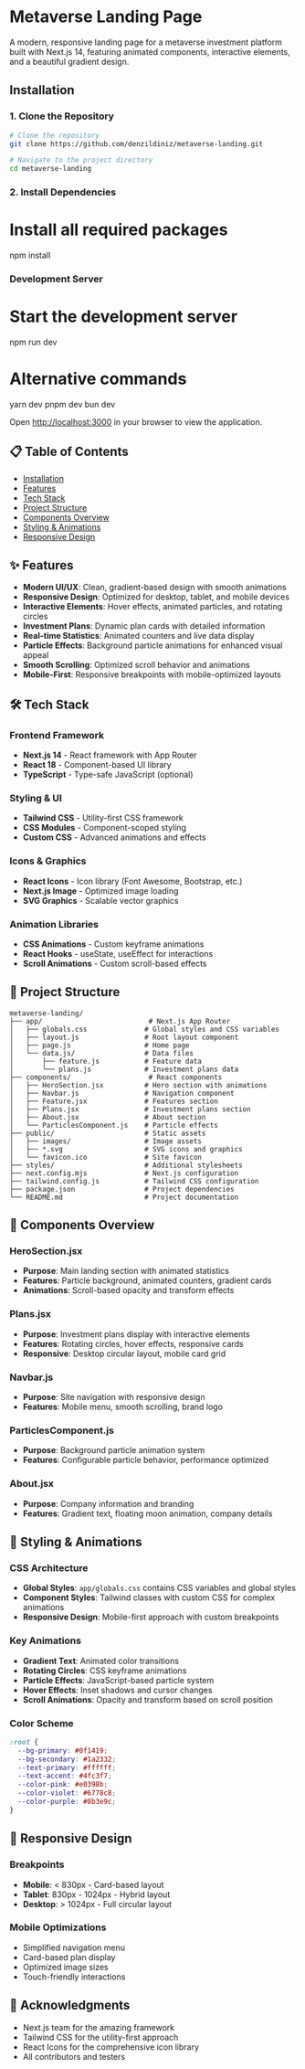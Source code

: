 # Metaverse Landing Page

A modern, responsive landing page for a metaverse investment platform built with Next.js 14, featuring animated components, interactive elements, and a beautiful gradient design.

##  Installation ##

### 1. Clone the Repository

```bash
# Clone the repository
git clone https://github.com/denzildiniz/metaverse-landing.git

# Navigate to the project directory
cd metaverse-landing
```

### 2. Install Dependencies

# Install all required packages
npm install


### Development Server

# Start the development server
npm run dev

# Alternative commands
yarn dev
pnpm dev
bun dev


Open [http://localhost:3000](http://localhost:3000) in your browser to view the application.


## 📋 Table of Contents

- [Installation](#-installation)
- [Features](#-features)
- [Tech Stack](#-tech-stack)
- [Project Structure](#-project-structure)
- [Components Overview](#-components-overview)
- [Styling & Animations](#-styling--animations)
- [Responsive Design](#-responsive-design)


## ✨ Features

- **Modern UI/UX**: Clean, gradient-based design with smooth animations
- **Responsive Design**: Optimized for desktop, tablet, and mobile devices
- **Interactive Elements**: Hover effects, animated particles, and rotating circles
- **Investment Plans**: Dynamic plan cards with detailed information
- **Real-time Statistics**: Animated counters and live data display
- **Particle Effects**: Background particle animations for enhanced visual appeal
- **Smooth Scrolling**: Optimized scroll behavior and animations
- **Mobile-First**: Responsive breakpoints with mobile-optimized layouts

## 🛠 Tech Stack

### Frontend Framework
- **Next.js 14** - React framework with App Router
- **React 18** - Component-based UI library
- **TypeScript** - Type-safe JavaScript (optional)

### Styling & UI
- **Tailwind CSS** - Utility-first CSS framework
- **CSS Modules** - Component-scoped styling
- **Custom CSS** - Advanced animations and effects

### Icons & Graphics
- **React Icons** - Icon library (Font Awesome, Bootstrap, etc.)
- **Next.js Image** - Optimized image loading
- **SVG Graphics** - Scalable vector graphics

### Animation Libraries
- **CSS Animations** - Custom keyframe animations
- **React Hooks** - useState, useEffect for interactions
- **Scroll Animations** - Custom scroll-based effects


## 📁 Project Structure

```
metaverse-landing/
├── app/                          # Next.js App Router
│   ├── globals.css              # Global styles and CSS variables
│   ├── layout.js                # Root layout component
│   ├── page.js                  # Home page
│   └── data.js/                 # Data files
│       ├── feature.js           # Feature data
│       └── plans.js             # Investment plans data
├── components/                   # React components
│   ├── HeroSection.jsx          # Hero section with animations
│   ├── Navbar.js                # Navigation component
│   ├── Feature.jsx              # Features section
│   ├── Plans.jsx                # Investment plans section
│   ├── About.jsx                # About section
│   └── ParticlesComponent.js    # Particle effects
├── public/                      # Static assets
│   ├── images/                  # Image assets
│   ├── *.svg                    # SVG icons and graphics
│   └── favicon.ico              # Site favicon
├── styles/                      # Additional stylesheets
├── next.config.mjs              # Next.js configuration
├── tailwind.config.js           # Tailwind CSS configuration
├── package.json                 # Project dependencies
└── README.md                    # Project documentation
```

## 🧩 Components Overview

### HeroSection.jsx
- **Purpose**: Main landing section with animated statistics
- **Features**: Particle background, animated counters, gradient cards
- **Animations**: Scroll-based opacity and transform effects

### Plans.jsx
- **Purpose**: Investment plans display with interactive elements
- **Features**: Rotating circles, hover effects, responsive cards
- **Responsive**: Desktop circular layout, mobile card grid

### Navbar.js
- **Purpose**: Site navigation with responsive design
- **Features**: Mobile menu, smooth scrolling, brand logo

### ParticlesComponent.js
- **Purpose**: Background particle animation system
- **Features**: Configurable particle behavior, performance optimized

### About.jsx
- **Purpose**: Company information and branding
- **Features**: Gradient text, floating moon animation, company details

## 🎨 Styling & Animations

### CSS Architecture
- **Global Styles**: `app/globals.css` contains CSS variables and global styles
- **Component Styles**: Tailwind classes with custom CSS for complex animations
- **Responsive Design**: Mobile-first approach with custom breakpoints

### Key Animations
- **Gradient Text**: Animated color transitions
- **Rotating Circles**: CSS keyframe animations
- **Particle Effects**: JavaScript-based particle system
- **Hover Effects**: Inset shadows and cursor changes
- **Scroll Animations**: Opacity and transform based on scroll position

### Color Scheme
```css
:root {
  --bg-primary: #0f1419;
  --bg-secondary: #1a2332;
  --text-primary: #ffffff;
  --text-accent: #4fc3f7;
  --color-pink: #e0398b;
  --color-violet: #6778c8;
  --color-purple: #8b3e9c;
}
```

## 📱 Responsive Design

### Breakpoints
- **Mobile**: < 830px - Card-based layout
- **Tablet**: 830px - 1024px - Hybrid layout
- **Desktop**: > 1024px - Full circular layout

### Mobile Optimizations
- Simplified navigation menu
- Card-based plan display
- Optimized image sizes
- Touch-friendly interactions

## 🙏 Acknowledgments

- Next.js team for the amazing framework
- Tailwind CSS for the utility-first approach
- React Icons for the comprehensive icon library
- All contributors and testers
